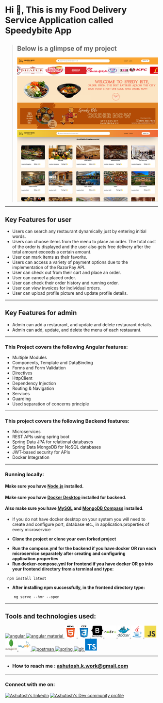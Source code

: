 # Hi 👋, This is my Food Delivery Service Application called Speedybite App

> ## Below is a glimpse of my project
> ![UI](Screenshot%20of%20UI.png)
> ![UI](Screenshot%20of%20restaurants.png)

---

## Key Features for user

- Users can search any restaurant dynamically just by entering initial words.
- Users can choose items from the menu to place an order.
The total cost of the order is displayed and the user also gets free delivery after the total amount exceeds a certain amount.
- User can mark items as their favorite.
- Users can access a variety of payment options due to the implementation of the RazorPay API.
- User can check out from their cart and place an order.
- User can cancel a placed order.
- User can check their order history and running order.
- User can view invoices for individual orders.
- User can upload profile picture and update profile details.

---

## Key Features for admin

- Admin can add a restaurant, and update and delete restaurant details.
- Admin can add, update, and delete the menu of each restaurant.

---

### This Project covers the following Angular features:

- Multiple Modules
- Components, Template and DataBinding
- Forms and Form Validation
- Directives
- HttpClient
- Dependency Injection
- Routing & Navigation
- Services
- Guarding
- Used separation of concerns principle

---

### This project covers the following Backend features:

- Microservices
- REST APIs using spring boot
- Spring Data JPA for relational databases
- Spring Data MongoDB for NoSQL databases
- JWT-based security for APIs
- Docker Integration

---

### Running locally:

#### Make sure you have  [Node.js](http://nodejs.org/) installed.

#### Make sure you have [Docker Desktop](https://www.docker.com/products/docker-desktop/) installed for backend.

#### Also make sure you have [MySQL](https://www.mysql.com/products/community/) and [MongoDB Compass](https://www.mongodb.com/try/download/compass) installed.

* If you do not have docker desktop on your system you will need to create and configure port, database etc., in
  application.properties of every microservice

* **Clone the project or clone your own forked project**

- **Run the compose.yml for the backend if you have docker OR run each microservice separately after creating and
  configuring application.properties**
- **Run docker-compose.yml for frontend if you have docker OR go into your frontend directory from a terminal and type:**

```
 npm install latest
```

- **After installing npm successfully, in the frontend directory type:**

```
    ng serve --hmr --open
```

---

## Tools and technologies used:

<p align="left"> <a href="https://angular.io" target="_blank" rel="noreferrer"> <img src="https://angular.io/assets/images/logos/angular/angular.svg" alt="angular" width="40" height="40"/> </a><a href="https://material.angular.io/" target="_blank" rel="noreferrer"> <img src="https://camo.githubusercontent.com/9ba016dbbe60f7b2c2835b9e633f8db7e4176e2be102b3280c91884f37207e9a/68747470733a2f2f63646e2e6a7364656c6976722e6e65742f67682f616e67756c61722d6d6174657269616c2d657874656e73696f6e732f73656c6563742d69636f6e406d61737465722f6173736574732f616e67756c61722d6d6174657269616c2d657874656e73696f6e732d6c6f676f2e737667" alt="angular material" width="40" height="40"/> </a><a href="https://www.w3.org/html/" target="_blank" rel="noreferrer"> <img src="https://raw.githubusercontent.com/devicons/devicon/master/icons/html5/html5-original-wordmark.svg" alt="html5" width="40" height="40"/> </a><a href="https://www.w3schools.com/css/" target="_blank" rel="noreferrer"> <img src="https://raw.githubusercontent.com/devicons/devicon/master/icons/css3/css3-original-wordmark.svg" alt="css3" width="40" height="40"/> </a><a href="https://getbootstrap.com" target="_blank" rel="noreferrer"> <img src="https://raw.githubusercontent.com/devicons/devicon/master/icons/bootstrap/bootstrap-plain-wordmark.svg" alt="bootstrap" width="40" height="40"/> </a><a href="https://nodejs.org" target="_blank" rel="noreferrer"> <img src="https://raw.githubusercontent.com/devicons/devicon/master/icons/nodejs/nodejs-original-wordmark.svg" alt="nodejs" width="40" height="40"/> </a><a href="https://www.docker.com/" target="_blank" rel="noreferrer"> <img src="https://raw.githubusercontent.com/devicons/devicon/master/icons/docker/docker-original-wordmark.svg" alt="docker" width="40" height="40"/> </a><a href="https://www.java.com" target="_blank" rel="noreferrer"> <img src="https://raw.githubusercontent.com/devicons/devicon/master/icons/java/java-original.svg" alt="java" width="40" height="40"/> </a><a href="https://developer.mozilla.org/en-US/docs/Web/JavaScript" target="_blank" rel="noreferrer"> <img src="https://raw.githubusercontent.com/devicons/devicon/master/icons/javascript/javascript-original.svg" alt="javascript" width="40" height="40"/> </a><a href="https://www.mongodb.com/" target="_blank" rel="noreferrer"> <img src="https://raw.githubusercontent.com/devicons/devicon/master/icons/mongodb/mongodb-original-wordmark.svg" alt="mongodb" width="40" height="40"/></a><a href="https://www.mysql.com/" target="_blank" rel="noreferrer"> <img src="https://raw.githubusercontent.com/devicons/devicon/master/icons/mysql/mysql-original-wordmark.svg" alt="mysql" width="40" height="40"/> </a><a href="https://postman.com" target="_blank" rel="noreferrer"> <img src="https://www.vectorlogo.zone/logos/getpostman/getpostman-icon.svg" alt="postman" width="40" height="40"/> </a><a href="https://spring.io/" target="_blank" rel="noreferrer"> <img src="https://www.vectorlogo.zone/logos/springio/springio-icon.svg" alt="spring" width="40" height="40"/> </a><a href="https://git-scm.com/" target="_blank" rel="noreferrer"> <img src="https://www.vectorlogo.zone/logos/git-scm/git-scm-icon.svg" alt="git" width="40" height="40"/> </a><a href="https://www.typescriptlang.org/" target="_blank" rel="noreferrer"> <img src="https://raw.githubusercontent.com/devicons/devicon/master/icons/typescript/typescript-original.svg" alt="typescript" width="40" height="40"/> </a> </p>

---

- ### How to reach me : [ashutosh.k.work@gmail.com](ashutosh.k.work@gmail.com)

---

### Connect with me on:

<a href="https://www.linkedin.com/in/ashutosh-axe00/" target="blank"><img align="center" src="https://raw.githubusercontent.com/rahuldkjain/github-profile-readme-generator/master/src/images/icons/Social/linked-in-alt.svg" alt="Ashutosh's linkedln" height="30" width="40" /></a>
<a href="https://dev.to/axe00" target="blank"><img align="center" src="https://dev-to-uploads.s3.amazonaws.com/uploads/logos/resized_logo_UQww2soKuUsjaOGNB38o.png" alt="Ashutosh's Dev community profile" height="30" width="40" /></a>
